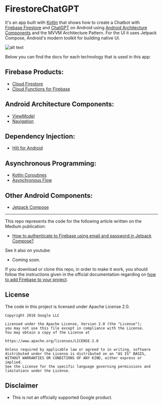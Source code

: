 # FirestoreChatGPT
It's an app built with [Kotlin][1] that shows how to create a Chatbot with [Firebase Firestore][14] and [ChatGPT][2] on Android using [Android Architecture Components][3] and the MVVM Architecture Pattern. For the UI it uses Jetpack Compose, Android's modern toolkit for building native UI.

![alt text](https://i.ibb.co/mRZzghT/app.png)

Below you can find the docs for each technology that is used in this app:

## Firebase Products:
* [Cloud Firestore][14]
* [Cloud Functions for Firebase][13]

## Android Architecture Components:
* [ViewModel][5]
* [Navigation][12]

## Dependency Injection:
* [Hilt for Android][6]

## Asynchronous Programming:
* [Kotlin Coroutines][7]
* [Asynchronous Flow][8]

## Other Android Components:
* [Jetpack Compose][9]

---

This repo represents the code for the following article written on the Medium publication:

* [How to authenticate to Firebase using email and password in Jetpack Compose?][10]

See it also on youtube:

* Coming soon.

If you download or clone this repo, in order to make it work, you should follow the instructions given in the official documentation regarding on [how to add Firebase to your project][11].

**License**
---
The code in this project is licensed under Apache License 2.0.

    Copyright 2018 Google LLC

    Licensed under the Apache License, Version 2.0 (the "License");
    you may not use this file except in compliance with the License.
    You may obtain a copy of the License at

    https://www.apache.org/licenses/LICENSE-2.0

    Unless required by applicable law or agreed to in writing, software
    distributed under the License is distributed on an "AS IS" BASIS,
    WITHOUT WARRANTIES OR CONDITIONS OF ANY KIND, either express or implied.
    See the License for the specific language governing permissions and
    limitations under the License.

**Disclaimer**
---
* This is not an officially supported Google product.

[1]: https://kotlinlang.org/
[2]: https://platform.openai.com/
[3]: https://developer.android.com/topic/libraries/architecture
[5]: https://developer.android.com/topic/libraries/architecture/viewmodel
[6]: https://developer.android.com/training/dependency-injection/hilt-android
[7]: https://kotlinlang.org/docs/coroutines-overview.html
[8]: https://kotlinlang.org/docs/flow.html
[9]: https://developer.android.com/jetpack/compose
[10]: https://medium.com/firebase-tips-tricks/how-to-use-firebase-cloud-messaging-on-android-d92cb4b53cfe
[11]: https://firebase.google.com/docs/android/setup
[12]: https://developer.android.com/guide/navigation
[13]: https://firebase.google.com/docs/functions
[14]: https://firebase.google.com/docs/firestore

